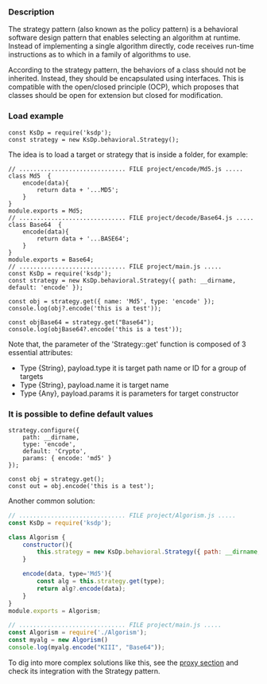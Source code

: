 ### Description

The strategy pattern (also known as the policy pattern) is a behavioral software design pattern that enables selecting an algorithm at runtime. Instead of implementing a single algorithm directly, code receives run-time instructions as to which in a family of algorithms to use.

According to the strategy pattern, the behaviors of a class should not be inherited. Instead, they should be encapsulated using interfaces. This is compatible with the open/closed principle (OCP), which proposes that classes should be open for extension but closed for modification.

### Load example
```Js
const KsDp = require('ksdp');
const strategy = new KsDp.behavioral.Strategy();
```

The idea is to load a target or strategy that is inside a folder, for example:

```Js Simple Usage example 
// .............................. FILE project/encode/Md5.js .....
class Md5  {
    encode(data){
        return data + '...MD5';
    }
}
module.exports = Md5;
// .............................. FILE project/decode/Base64.js .....
class Base64  {
    encode(data){
        return data + '...BASE64';
    }
}
module.exports = Base64;
// .............................. FILE project/main.js .....
const KsDp = require('ksdp');
const strategy = new KsDp.behavioral.Strategy({ path: __dirname, default: 'encode' });

const obj = strategy.get({ name: 'Md5', type: 'encode' });
console.log(obj?.encode('this is a test'));

const objBase64 = strategy.get("Base64");
console.log(objBase64?.encode('this is a test'));
```

Note that, the parameter of the 'Strategy::get' function is composed of 3 essential attributes:
* Type {String}, payload.type it is target path name or ID for a group of targets
* Type {String}, payload.name it is target name
* Type {Any}, payload.params it is parameters for target constructor


### It is possible to define default values
```Js
strategy.configure({ 
    path: __dirname, 
    type: 'encode',
    default: 'Crypto', 
    params: { encode: 'md5' } 
});

const obj = strategy.get();
const out = obj.encode('this is a test');
```

Another common solution:
```js
// .............................. FILE project/Algorism.js .....
const KsDp = require('ksdp');

class Algorism {
    constructor(){
        this.strategy = new KsDp.behavioral.Strategy({ path: __dirname, default: 'encode' });
    }

    encode(data, type='Md5'){
        const alg = this.strategy.get(type);
        return alg?.encode(data);
    }
}
module.exports = Algorism;

// .............................. FILE project/main.js .....
const Algorism = require('./Algorism');
const myalg = new Algorism()
console.log(myalg.encode("KIII", "Base64"));
```

To dig into more complex solutions like this, see the [proxy section](structural.proxy.md) and check its integration with the Strategy pattern.